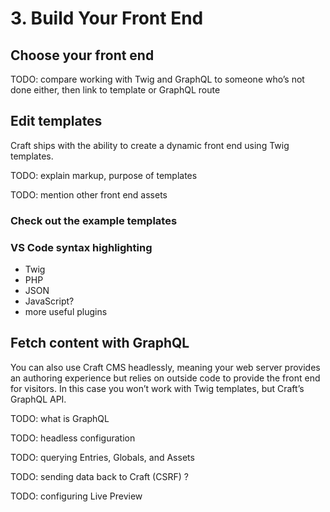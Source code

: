# 3. Build Your Front End

## Choose your front end

TODO: compare working with Twig and GraphQL to someone who’s not done either, then link to template or GraphQL route

## Edit templates

Craft ships with the ability to create a dynamic front end using Twig templates.

TODO: explain markup, purpose of templates

TODO: mention other front end assets 

### Check out the example templates

### VS Code syntax highlighting

- Twig
- PHP
- JSON
- JavaScript?
- more useful plugins

## Fetch content with GraphQL

You can also use Craft CMS headlessly, meaning your web server provides an authoring experience but relies on outside code to provide the front end for visitors. In this case you won’t work with Twig templates, but Craft’s GraphQL API.

TODO: what is GraphQL

TODO: headless configuration

TODO: querying Entries, Globals, and Assets

TODO: sending data back to Craft (CSRF) ?

TODO: configuring Live Preview